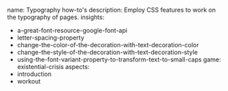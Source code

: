 name: Typography how-to's
description: Employ CSS features to work on the typography of pages.
insights:
  - a-great-font-resource-google-font-api
  - letter-spacing-property
  - change-the-color-of-the-decoration-with-text-decoration-color
  - change-the-style-of-the-decoration-with-text-decoration-style
  - using-the-font-variant-property-to-transform-text-to-small-caps
game: existential-crisis
aspects:
  - introduction
  - workout
 

